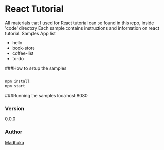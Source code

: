 # React Tutorial
All materials that I used for React tutorial can be found in this repo, inside 'code' directory
Each sample contains instructions and information on react tutorial.
Samples App list
  - hello
  - book-store
  - coffee-list
  - to-do

###How to setup the samples

```sh

npm install
npm start
```


###Running the samples
localhost:8080

### Version

0.0.0

### Author
[Madhuka](http://madhukaudantha.blogspot.com/)
